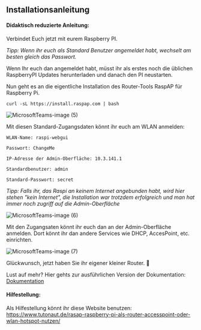 ## Installationsanleitung 

#### Didaktisch reduzierte Anleitung: 

Verbindet Euch jetzt mit eurem Raspberry PI. 

*Tipp: Wenn ihr euch als Standard Benutzer angemeldet habt, wechselt am besten gleich das Passwort.*

Wenn Ihr euch dan angemeldet habt, müsst ihr als erstes noch die üblichen RaspberryPI Updates herunterladen und danach den PI neustarten. 

Nun geht es an die eigentliche Installation des Router-Tools RaspAP für Raspberry Pi.

`curl -sL https://install.raspap.com | bash`

![MicrosoftTeams-image (5)](https://user-images.githubusercontent.com/89446428/138842645-4b5d3818-e091-42b5-b7d0-e1172e4de27b.jpg)

Mit diesen Standard-Zugangsdaten könnt ihr euch am WLAN anmelden: 

`WLAN-Name: raspi-webgui`

`Passwort: ChangeMe`

`IP-Adresse der Admin-Oberfläche: 10.3.141.1`

`Standardbenutzer: admin`

`Standard-Passwort: secret`

*Tipp: Falls ihr, das Raspi an keinem Internet angebunden habt, wird hier stehen "kein Internet", die Installation war trotzdem erfolgreich und man hat immer noch zugriff auf die Admin-Oberfläche*

![MicrosoftTeams-image (6)](https://user-images.githubusercontent.com/89446428/138841017-d02363cf-2aad-4524-8b84-c52426d5c29f.png)

Mit den Zugangsaten könnt ihr euch dan an der Admin-Oberfläche anmelden. Dort könnt ihr dan andere Services wie DHCP, AccesPoint, etc. einrichten. 

![MicrosoftTeams-image (7)](https://user-images.githubusercontent.com/89446428/138842332-8f780cd0-e940-4a5c-88d7-ed82d90c345e.jpg)



Glückwunsch, jetzt haben Sie ihr eigener kleiner Router. :partying_face:

Lust auf mehr? Hier gehts zur ausführlichen Version der Dokumentation: [Dokumentation](/M306Router/Install.md)


#### Hilfestellung: 
Als Hilfestellung könnt ihr diese Website benutzen: https://www.tutonaut.de/rasap-raspberry-pi-als-router-accesspoint-oder-wlan-hotspot-nutzen/
